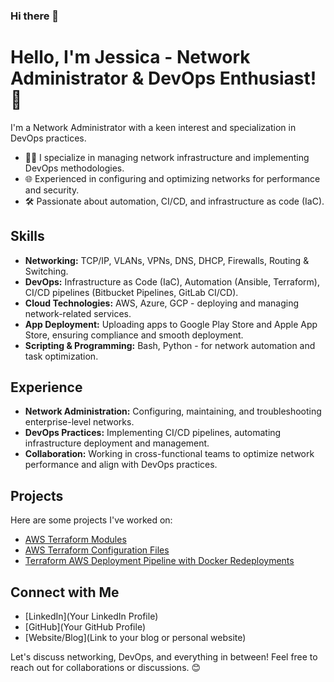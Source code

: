 ### Hi there 👋

<!--
**JessicaLamers/JessicaLamers** is a ✨ _special_ ✨ repository because its `README.md` (this file) appears on your GitHub profile.

Here are some ideas to get you started:

- 🔭 I’m currently working on ...
- 🌱 I’m currently learning ...
- 👯 I’m looking to collaborate on ...
- 🤔 I’m looking for help with ...
- 💬 Ask me about ...
- 📫 How to reach me: ...
- 😄 Pronouns: ...
- ⚡ Fun fact: ...
-->

# Hello, I'm Jessica - Network Administrator & DevOps Enthusiast! 👋

I'm a Network Administrator with a keen interest and specialization in DevOps practices.

- 👨‍💻 I specialize in managing network infrastructure and implementing DevOps methodologies.
- 🌐 Experienced in configuring and optimizing networks for performance and security.
- 🛠️ Passionate about automation, CI/CD, and infrastructure as code (IaC).

## Skills
- **Networking:** TCP/IP, VLANs, VPNs, DNS, DHCP, Firewalls, Routing & Switching.
- **DevOps:** Infrastructure as Code (IaC), Automation (Ansible, Terraform), CI/CD pipelines (Bitbucket Pipelines, GitLab CI/CD).
- **Cloud Technologies:** AWS, Azure, GCP - deploying and managing network-related services.
- **App Deployment:** Uploading apps to Google Play Store and Apple App Store, ensuring compliance and smooth deployment.
- **Scripting & Programming:** Bash, Python - for network automation and task optimization.

## Experience
- **Network Administration:** Configuring, maintaining, and troubleshooting enterprise-level networks.
- **DevOps Practices:** Implementing CI/CD pipelines, automating infrastructure deployment and management.
- **Collaboration:** Working in cross-functional teams to optimize network performance and align with DevOps practices.

## Projects
Here are some projects I've worked on:
- [AWS Terraform Modules](https://bitbucket.org/jessicalamers/aws-terraform-modules)
- [AWS Terraform Configuration Files](https://bitbucket.org/jessicalamers/aws-terraform-configs)
- [Terraform AWS Deployment Pipeline with Docker Redeployments](https://bitbucket.org/jessicalamers/aws-terraform-pipeline)

## Connect with Me
- [LinkedIn](Your LinkedIn Profile)
- [GitHub](Your GitHub Profile)
- [Website/Blog](Link to your blog or personal website)

Let's discuss networking, DevOps, and everything in between! Feel free to reach out for collaborations or discussions. 😊

